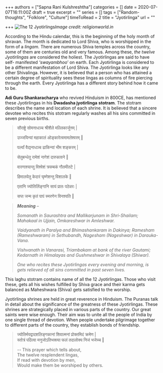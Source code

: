 +++
authors = ["Sapna Rani Kulshreshtha"]
categories = []
date = 2020-07-07T16:11:00Z
draft = true
excerpt = ""
series = []
tags = ["Random-thoughts", "Folklore", "Culture"]
timeToRead = 2
title = "Jyotirlinga"
url = ""

+++
![The 12 Jyotirlings](/images/shankar-main.png "The 12 Jyotirlings")_Image credit: religionworld.in_

According to the Hindu calendar, this is the beginning of the holy month of shravan. The month is dedicated to Lord Shiva, who is worshipped in the form of a _lingam._ There are numerous Shiva temples across the country, some of them are centuries old and very famous. Among these, _the twelve Jyotirlingas_ are considered the holiest. The Jyotirlingas are said to have self- manifested _‘swayambhoo_’ on earth. Each Jyotirlinga is considered to be a different manifestation of Lord Shiva. The Jyotirlinga looks like any other Shivalinga. However, it is believed that a person who has attained a certain degree of spirituality sees these lingas as columns of fire piercing through the earth. Every Jyotirlinga has a different story behind how it came to be.

**Adi Guru Shankaracharya** who revived Hinduism in 800CE, has mentioned these Jyotirlingas in his **Dwadasha jyotirlinga** **stotram**. The stotram describes the name and location of each shrine. It is believed that a sincere devotee who recites this stotram regularly washes all his sins committed in seven previous births.

> सौराष्ट्रे सोमनाधञ्च श्रीशैले मल्लिकार्जुनम् |
>
> उज्जयिन्यां महाकालं ओङ्कारेत्वमामलेश्वरम् ‖
>
> पर्ल्यां वैद्यनाधञ्च ढाकिन्यां भीम शङ्करम् |
>
> सेतुबन्धेतु रामेशं नागेशं दारुकावने ‖
>
> वारणाश्यान्तु विश्वेशं त्रयम्बकं गौतमीतटे |
>
> हिमालयेतु केदारं घृष्णेशन्तु विशालके ‖
>
> एतानि ज्योतिर्लिङ्गानि सायं प्रातः पठेन्नरः |
>
> सप्त जन्म कृतं पापं स्मरणेन विनश्यति ‖

> **_Meaning_** _–_
>
> _Somanath in Saurashtra and Mallikarjunam in Shri-Shailam; Mahakaal in Ujjain, Omkareshwar in Amleshwar._
>
> _Vaidyanath in Paralya and Bhimashankaram in Dakinya; Ramesham (Rameshwaram) in Sethubandh, Nagesham (Nageshwar) in Darauka-Vana._
>
> _Vishvanath in Vanarasi, Triambakam at bank of the river Gautami; Kedarnath in Himalayas and Gushmeshwar in Shivalaya (Shiwar)._
>
> _One who recites these Jyotirlingas every evening and morning, is gets relieved of all sins committed in past seven lives._

This laghu stotram contains name of all the 12 Jyotirlingas. Those who visit these, gets all his wishes fulfilled by Shiva grace and their karma gets balanced as Maheshwara (Shiva) gets satisfied to the worship.

Jyotirlinga shrines are held in great reverence in Hinduism. The Puranas talk in detail about the significance of the greatness of these Jyotirlingas. These shrines are strategically placed in various parts of the country. Our great saints were wise enough. Their aim was to unite all the people of India by one single thread of devotion. When people undertake pilgrimage together to different parts of the country, they establish bonds of friendship.

> ज्योतिर्मयद्वादशलिङ्गकानां शिवात्मनां प्रोक्तमिदं क्रमेण |  
> स्तोत्रं पठित्वा मनुजोऽतिभक्त्या फलं तदालोक्य निजं भजेच्च ‖
>
> \-- This prayer which tells about,  
> The twelve resplendent lingas,  
> If read with devotion by men,  
> Would make them be worshiped by others.